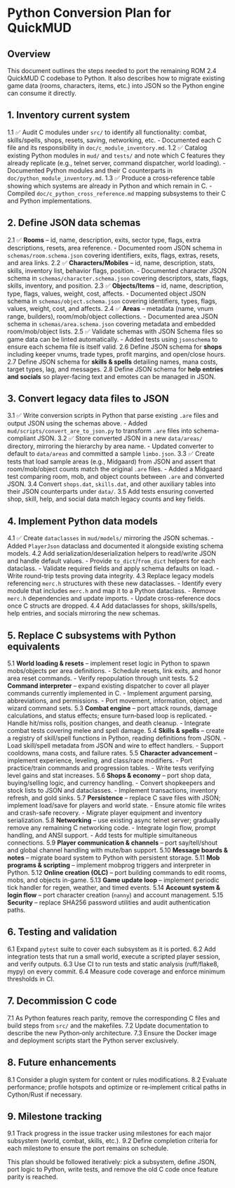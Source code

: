 # Python Conversion Plan for QuickMUD

## Overview
This document outlines the steps needed to port the remaining ROM 2.4 QuickMUD C codebase to Python. It also describes how to migrate existing game data (rooms, characters, items, etc.) into JSON so the Python engine can consume it directly.

## 1. Inventory current system
1.1 ✅ Audit C modules under `src/` to identify all functionality: combat, skills/spells, shops, resets, saving, networking, etc.
    - Documented each C file and its responsibility in `doc/c_module_inventory.md`.
1.2 ✅ Catalog existing Python modules in `mud/` and `tests/` and note which C features they already replicate (e.g., telnet server, command dispatcher, world loading).
    - Documented Python modules and their C counterparts in `doc/python_module_inventory.md`.
1.3 ✅ Produce a cross‑reference table showing which systems are already in Python and which remain in C.
    - Compiled `doc/c_python_cross_reference.md` mapping subsystems to their C and Python implementations.

## 2. Define JSON data schemas
2.1 ✅ **Rooms** – id, name, description, exits, sector type, flags, extra descriptions, resets, area reference.
    - Documented room JSON schema in `schemas/room.schema.json` covering identifiers, exits, flags, extras, resets, and area links.
2.2 ✅ **Characters/Mobiles** – id, name, description, stats, skills, inventory list, behavior flags, position.
    - Documented character JSON schema in `schemas/character.schema.json` covering descriptors, stats, flags, skills, inventory, and position.
2.3 ✅ **Objects/Items** – id, name, description, type, flags, values, weight, cost, affects.
    - Documented object JSON schema in `schemas/object.schema.json` covering identifiers, types, flags, values, weight, cost, and affects.
2.4 ✅ **Areas** – metadata (name, vnum range, builders), room/mob/object collections.
    - Documented area JSON schema in `schemas/area.schema.json` covering metadata and embedded room/mob/object lists.
2.5 ✅ Validate schemas with JSON Schema files so game data can be linted automatically.
    - Added tests using `jsonschema` to ensure each schema file is itself valid.
2.6 Define JSON schema for **shops** including keeper vnums, trade types, profit margins, and open/close hours.
2.7 Define JSON schema for **skills & spells** detailing names, mana costs, target types, lag, and messages.
2.8 Define JSON schema for **help entries and socials** so player-facing text and emotes can be managed in JSON.

## 3. Convert legacy data files to JSON
3.1 ✅ Write conversion scripts in Python that parse existing `.are` files and output JSON using the schemas above.
    - Added `mud/scripts/convert_are_to_json.py` to transform `.are` files into schema-compliant JSON.
3.2 ✅ Store converted JSON in a new `data/areas/` directory, mirroring the hierarchy by area name.
    - Updated converter to default to `data/areas` and committed a sample `limbo.json`.
3.3 ✅ Create tests that load sample areas (e.g., Midgaard) from JSON and assert that room/mob/object counts match the original `.are` files.
    - Added a Midgaard test comparing room, mob, and object counts between `.are` and converted JSON.
3.4 Convert `shops.dat`, `skills.dat`, and other auxiliary tables into their JSON counterparts under `data/`.
3.5 Add tests ensuring converted shop, skill, help, and social data match legacy counts and key fields.


## 4. Implement Python data models
4.1 ✅ Create `dataclasses` in `mud/models/` mirroring the JSON schemas.
    - Added `PlayerJson` dataclass and documented it alongside existing schema models.
4.2 Add serialization/deserialization helpers to read/write JSON and handle default values.
    - Provide `to_dict`/`from_dict` helpers for each dataclass.
    - Validate required fields and apply schema defaults on load.
    - Write round-trip tests proving data integrity.
4.3 Replace legacy models referencing `merc.h` structures with these new dataclasses.
    - Identify every module that includes `merc.h` and map it to a Python dataclass.
    - Remove `merc.h` dependencies and update imports.
    - Update cross-reference docs once C structs are dropped.
4.4 Add dataclasses for shops, skills/spells, help entries, and socials mirroring the new schemas.

## 5. Replace C subsystems with Python equivalents
5.1 **World loading & resets** – implement reset logic in Python to spawn mobs/objects per area definitions.
    - Schedule resets, link exits, and honor area reset commands.
    - Verify repopulation through unit tests.
5.2 **Command interpreter** – expand existing dispatcher to cover all player commands currently implemented in C.
    - Implement argument parsing, abbreviations, and permissions.
    - Port movement, information, object, and wizard command sets.
5.3 **Combat engine** – port attack rounds, damage calculations, and status effects; ensure turn‑based loop is replicated.
    - Handle hit/miss rolls, position changes, and death cleanup.
    - Integrate combat tests covering melee and spell damage.
5.4 **Skills & spells** – create a registry of skill/spell functions in Python, reading definitions from JSON.
    - Load skill/spell metadata from JSON and wire to effect handlers.
    - Support cooldowns, mana costs, and failure rates.
5.5 **Character advancement** – implement experience, leveling, and class/race modifiers.
    - Port practice/train commands and progression tables.
    - Write tests verifying level gains and stat increases.
5.6 **Shops & economy** – port shop data, buying/selling logic, and currency handling.
    - Convert shopkeepers and stock lists to JSON and dataclasses.
    - Implement transactions, inventory refresh, and gold sinks.
5.7 **Persistence** – replace C save files with JSON; implement load/save for players and world state.
    - Ensure atomic file writes and crash-safe recovery.
    - Migrate player equipment and inventory serialization.
5.8 **Networking** – use existing async telnet server; gradually remove any remaining C networking code.
    - Integrate login flow, prompt handling, and ANSI support.
    - Add tests for multiple simultaneous connections.
5.9 **Player communication & channels** – port say/tell/shout and global channel handling with mute/ban support.
5.10 **Message boards & notes** – migrate board system to Python with persistent storage.
5.11 **Mob programs & scripting** – implement mobprog triggers and interpreter in Python.
5.12 **Online creation (OLC)** – port building commands to edit rooms, mobs, and objects in-game.
5.13 **Game update loop** – implement periodic tick handler for regen, weather, and timed events.
5.14 **Account system & login flow** – port character creation (`nanny`) and account management.
5.15 **Security** – replace SHA256 password utilities and audit authentication paths.

## 6. Testing and validation
6.1 Expand `pytest` suite to cover each subsystem as it is ported.
6.2 Add integration tests that run a small world, execute a scripted player session, and verify outputs.
6.3 Use CI to run tests and static analysis (ruff/flake8, mypy) on every commit.
6.4 Measure code coverage and enforce minimum thresholds in CI.

## 7. Decommission C code
7.1 As Python features reach parity, remove the corresponding C files and build steps from `src/` and the makefiles.
7.2 Update documentation to describe the new Python‑only architecture.
7.3 Ensure the Docker image and deployment scripts start the Python server exclusively.

## 8. Future enhancements
8.1 Consider a plugin system for content or rules modifications.
8.2 Evaluate performance; profile hotspots and optimize or re‑implement critical paths in Cython/Rust if necessary.

## 9. Milestone tracking
9.1 Track progress in the issue tracker using milestones for each major subsystem (world, combat, skills, etc.).
9.2 Define completion criteria for each milestone to ensure the port remains on schedule.

This plan should be followed iteratively: pick a subsystem, define JSON, port logic to Python, write tests, and remove the old C code once feature parity is reached.
